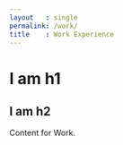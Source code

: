 ```yaml
---
layout   : single
permalink: /work/
title    : Work Experience
---
```


# I am h1
## I am h2
Content for Work.